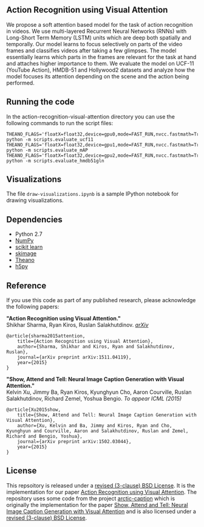 ## Action Recognition using Visual Attention

We propose a soft attention based model for the task of action recognition in videos. 
We use multi-layered Recurrent Neural Networks (RNNs) with Long-Short Term Memory 
(LSTM) units which are deep both spatially and temporally. Our model learns to focus 
selectively on parts of the video frames and classifies videos after taking a few 
glimpses. The model essentially learns which parts in the frames are relevant for the 
task at hand and attaches higher importance to them. We evaluate the model on UCF-11 
(YouTube Action), HMDB-51 and Hollywood2 datasets and analyze how the model focuses its 
attention depending on the scene and the action being performed.

## Running the code
In the action-recognition-visual-attention directory you can use the following commands to run the script files:
```
THEANO_FLAGS='floatX=float32,device=gpu0,mode=FAST_RUN,nvcc.fastmath=True' python -m scripts.evaluate_ucf11
THEANO_FLAGS='floatX=float32,device=gpu1,mode=FAST_RUN,nvcc.fastmath=True' python -m scripts.evaluate_mAP
THEANO_FLAGS='floatX=float32,device=gpu2,mode=FAST_RUN,nvcc.fastmath=True' python -m scripts.evaluate_hmdb51gln
```

## Visualizations
The file `draw-visualizations.ipynb` is a sample IPython notebook for drawing visualizations.

## Dependencies

* Python 2.7
* [NumPy](http://www.numpy.org/)
* [scikit learn](http://scikit-learn.org/stable/index.html)
* [skimage](http://scikit-image.org/docs/dev/api/skimage.html)
* [Theano](http://www.deeplearning.net/software/theano/)
* [h5py](http://docs.h5py.org/en/latest/)

## Reference

If you use this code as part of any published research, please acknowledge the
following papers:

**"Action Recognition using Visual Attention."**  
Shikhar Sharma, Ryan Kiros, Ruslan Salakhutdinov. *[arXiv](http://arxiv.org/abs/1511.04119)*

    @article{sharma2015attention,
        title={Action Recognition using Visual Attention},
        author={Sharma, Shikhar and Kiros, Ryan and Salakhutdinov, Ruslan},
        journal={arXiv preprint arXiv:1511.04119},
        year={2015}
    } 

**"Show, Attend and Tell: Neural Image Caption Generation with Visual Attention."**  
Kelvin Xu, Jimmy Ba, Ryan Kiros, Kyunghyun Cho, Aaron Courville, Ruslan
Salakhutdinov, Richard Zemel, Yoshua Bengio. *To appear ICML (2015)*

    @article{Xu2015show,
        title={Show, Attend and Tell: Neural Image Caption Generation with Visual Attention},
        author={Xu, Kelvin and Ba, Jimmy and Kiros, Ryan and Cho, Kyunghyun and Courville, Aaron and Salakhutdinov, Ruslan and Zemel, Richard and Bengio, Yoshua},
        journal={arXiv preprint arXiv:1502.03044},
        year={2015}
    }

## License
This repsoitory is released under a [revised (3-clause) BSD License](http://directory.fsf.org/wiki/License:BSD_3Clause). It 
is the implementation for our paper [Action Recognition using Visual Attention](http://arxiv.org/abs/1511.04119). The repository uses some code from the project 
[arctic-caption](https://github.com/kelvinxu/arctic-captions) which is originally the implementation for the paper 
[Show, Attend and Tell: Neural Image Caption Generation with Visual Attention](http://arxiv.org/abs/1502.03044) and is also licensed 
under a [revised (3-clause) BSD License](http://directory.fsf.org/wiki/License:BSD_3Clause).
